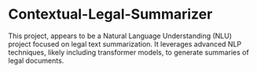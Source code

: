 # Contextual-Legal-Summarizer
This project, appears to be a Natural Language Understanding (NLU) project focused on legal text summarization. It leverages advanced NLP techniques, likely including transformer models, to generate summaries of legal documents.

